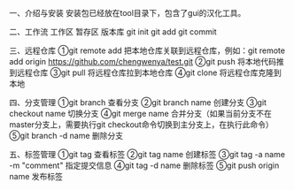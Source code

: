 一、介绍与安装
	安装包已经放在tool目录下，包含了gui的汉化工具。

二、工作流
	工作区      暂存区    版本库
	git init   git add   git commit

三、远程仓库
	①git remote add 把本地仓库关联到远程仓库，例如：git remote add origin https://github.com/chengwenya/test.git
	②git push 将本地代码推到远程仓库
	③git pull 将远程仓库拉到本地仓库
	④git clone 将远程仓库克隆到本地

四、分支管理
	①git branch 查看分支
	②git branch name 创建分支
	③git checkout name 切换分支
	④git merge name 合并分支（如果当前分支不在master分支上，需要执行git checkout命令切换到主分支上，在执行此命令）
	⑤git branch -d name 删除分支

五、标签管理
	①git tag 查看标签
	②git tag name 创建标签
	③git tag -a name -m "comment" 指定提交信息
	④git tag -d name 删除标签
	⑤git push origin name 发布标签
